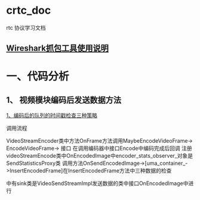 # crtc_doc

rtc 协议学习文档


## [Wireshark抓包工具使用说明](wireshark.md)




# 一、代码分析

## 1、 视频模块编码后发送数据方法

[1、编码后的队列的时间戳检查三种策略](https://github.com/chensongpoixs/cwebrtc/commit/efe2ffd80678c5b95325814830c5f722e27f464e)


调用流程

VideoStreamEncoder类中方法OnFrame方法调用MaybeEncodeVideoFrame-> EncodeVideoFrame-> 接口 在调用编码器中接口Encode中编码完成后回调 注册videoStreamEncode类中OnEncodedImage中encoder_stats_observer_对象是 SendStatisticsProxy类 调用方法OnSendEncodedImage->[uma_container_->InsertEncodedFrame]在InsertEncodedFrame方法中三种数据的检查

中有sink类是VideoSendStreamImpl发送数据的类中接口OnEncodedImage中进行